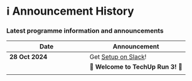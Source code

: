 # ℹ️ Announcement History

### Latest programme information and announcements&#x20;

<table><thead><tr><th width="193">Date</th><th>Announcement</th></tr></thead><tbody><tr><td><strong>28 Oct 2024</strong></td><td>Get <a href="../pre-work/tooling-and-software/slack.md">Setup on Slack</a>!</td></tr><tr><td></td><td><span data-gb-custom-inline data-tag="emoji" data-code="1f389">🎉</span> <strong>Welcome to TechUp Run 3!</strong> <span data-gb-custom-inline data-tag="emoji" data-code="1f389">🎉</span></td></tr><tr><td></td><td></td></tr></tbody></table>
